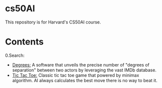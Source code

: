 # cs50AI
This repository is for Harvard's CS50AI course.

# Contents
0.Search:
  - [Degrees:](https://github.com/BurakAhmet/cs50AI/tree/main/0.Search/degrees) A software that unveils the precise number of "degrees of separation" between two actors by leveraging the vast IMDb database.
  - [Tic Tac Toe:](https://github.com/BurakAhmet/cs50AI/tree/main/0.Search/tictactoe) Classic tic tac toe game that powered by minimax algorithm. AI always calculates the best move there is no way to beat it.
